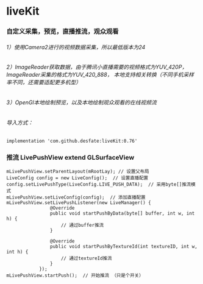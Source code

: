 # liveKit

### 自定义采集，预览，直播推流，观众观看

###### 1）使用Camera2进行的视频数据采集，所以最低版本为24

###### 2）ImageReader获取数据，由于腾讯小直播需要的视频格式为YUV_420P，ImageReader采集的格式为YUV_420_888， 本地支持相关转换（不同手机采样率不同，还需要适配更多机型）

###### 3）OpenGl本地绘制预览，以及本地绘制观众观看的在线视频流



###### 导入方式：

```
implementation 'com.github.desfate:liveKit:0.76'
```

### 推流 LivePushView  extend  GLSurfaceView

```
mLivePushView.setParentLayout(mRootLay); // 设置父布局
LiveConfig config = new LiveConfig();  // 设置直播配置
config.setLivePushType(LiveConfig.LIVE_PUSH_DATA);  // 采用byte[]推流模式
mLivePushView.setLiveConfig(config);  // 添加直播配置
mLivePushView.setLivePushListener(new LiveManager() {
                @Override
                public void startPushByData(byte[] buffer, int w, int h) {
					// 通过buffer推流
                }

                @Override
                public void startPushByTextureId(int textureID, int w, int h) {
					// 通过textureId推流
                }
            });
mLivePushView.startPush();  // 开始推流 （只是个开关）
```



